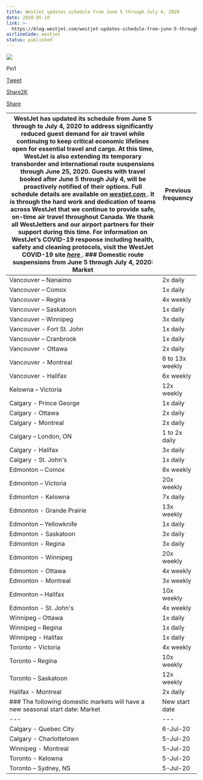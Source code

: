 ```yaml
---
title: WestJet updates schedule from June 5 through July 4, 2020
date: 2020-05-10
link: >-
  https://blog.westjet.com/westjet-updates-schedule-from-june-5-through-july-4-2020/
airlineCode: westjet
status: published
---
```

![](https://blog.westjet.com/wp-content/uploads/2020/05/2020-05-10_schedJuly4-624x351.png) 

Pin1

[Tweet](https://twitter.com/intent/tweet?text=WestJet+updates+schedule+from+June+5+through+July+4%2C+2020&url=https%3A%2F%2Fblog.westjet.com%2Fwestjet-updates-schedule-from-june-5-through-july-4-2020%2F&via=westjet)

[Share2K](https://www.facebook.com/share.php?u=https%3A%2F%2Fblog.westjet.com%2Fwestjet-updates-schedule-from-june-5-through-july-4-2020%2F)

[Share](https://www.linkedin.com/cws/share?url=https%3A%2F%2Fblog.westjet.com%2Fwestjet-updates-schedule-from-june-5-through-july-4-2020%2F)

WestJet has updated its schedule from June 5 through to July 4, 2020 to address significantly reduced guest demand for air travel while continuing to keep critical economic lifelines open for essential travel and cargo. At this time, WestJet is also extending its temporary transborder and international route suspensions through June 25, 2020. Guests with travel booked after June 5 through July 4, will be proactively notified of their options. Full schedule details are available on [ _westjet.com_ ](https://www.westjet.com/en-ca/index). It is through the hard work and dedication of teams across WestJet that we continue to provide safe, on-time air travel throughout Canada. We thank all WestJetters and our airport partners for their support during this time. For information on WestJet’s COVID-19 response including health, safety and cleaning protocols, visit the WestJet COVID-19 site [ _here_ ](https://www.westjet.com/en-ca/travel-info/coronavirus). ### Domestic route suspensions from June 5 through July 4, 2020:  Market | Previous frequency   
---|---  
Vancouver – Nanaimo | 2x daily   
Vancouver – Comox | 1x daily   
Vancouver – Regina | 4x weekly   
Vancouver – Saskatoon | 1x daily   
Vancouver – Winnipeg | 3x daily   
Vancouver - Fort St. John | 1x daily   
Vancouver – Cranbrook | 1x daily   
Vancouver - Ottawa | 2x daily   
Vancouver - Montreal | 6 to 13x weekly   
Vancouver - Halifax | 6x weekly   
Kelowna – Victoria | 12x weekly   
Calgary - Prince George | 1x daily   
Calgary - Ottawa | 2x daily   
Calgary - Montreal | 2x daily   
Calgary – London, ON | 1 to 2x daily   
Calgary - Halifax | 3x daily   
Calgary - St. John's | 1x daily   
Edmonton – Comox | 8x weekly   
Edmonton – Victoria | 20x weekly   
Edmonton - Kelowna | 7x daily   
Edmonton - Grande Prairie | 13x weekly   
Edmonton – Yellowknife | 1x daily   
Edmonton - Saskatoon | 3x daily   
Edmonton - Regina | 3x daily   
Edmonton - Winnipeg | 20x weekly   
Edmonton - Ottawa | 4x weekly   
Edmonton - Montreal | 3x weekly   
Edmonton – Halifax | 10x weekly   
Edmonton - St. John's | 4x weekly   
Winnipeg – Ottawa | 1x daily   
Winnipeg – Regina | 1x daily   
Winnipeg - Halifax | 1x daily   
Toronto - Victoria | 4x weekly   
Toronto – Regina | 10x weekly   
Toronto – Saskatoon | 12x weekly   
Halifax - Montreal | 2x daily   
### The following domestic markets will have a new seasonal start date:  Market | New start date   
---|---  
Calgary - Quebec City | 6-Jul-20   
Calgary - Charlottetown | 5-Jul-20   
Winnipeg - Montreal | 5-Jul-20   
Toronto - Kelowna | 5-Jul-20   
Toronto – Sydney, NS | 5-Jul-20 
